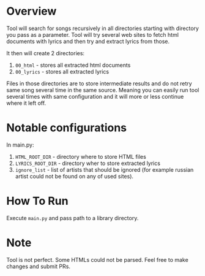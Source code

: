 # Overview

Tool will search for songs recursively in all directories starting with directory you pass as a parameter.
Tool will try several web sites to fetch html documents with lyrics and then try and extract lyrics from those.

It then will create 2 directories:
1. `00_html` - stores all extracted html documents
2. `00_lyrics` - stores all extracted lyrics

Files in those directories are to store intermediate results and do not retry same song several time in the same source.
Meaning you can easily run tool several times with same configuration and it will more or less continue where it left off.

# Notable configurations

In main.py:
1. `HTML_ROOT_DIR` - directory where to store HTML files
2. `LYRICS_ROOT_DIR` - directory wher to store extracted lyrics
3. `ignore_list` - list of artists that should be ignored (for example russian artist could not be found on any of used sites).

# How To Run

Execute `main.py` and pass path to a library directory.

# Note

Tool is not perfect. Some HTMLs could not be parsed. Feel free to make changes and submit PRs.

